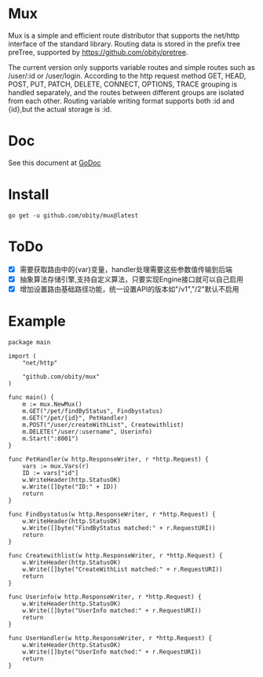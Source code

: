 # Mux
Mux is a simple and efficient route distributor that supports the net/http interface of the standard library.
Routing data is stored in the prefix tree preTree, supported by https://github.com/obity/pretree.

The current version only supports variable routes and simple routes such as /user/:id or /user/login.
According to the http request method GET, HEAD, POST, PUT, PATCH, DELETE, CONNECT, OPTIONS, TRACE grouping is handled separately, and the routes between different groups are isolated from each other.
Routing variable writing format supports both :id and {id},but the actual storage is :id.

# Doc

See this document at [GoDoc](https://pkg.go.dev/github.com/obity/mux)

# Install
    
    go get -u github.com/obity/mux@latest

# ToDo

- [x] 需要获取路由中的{var}变量，handler处理需要这些参数值传输到后端
- [x] 抽象算法存储引擎,支持自定义算法，只要实现Engine接口就可以自己启用 
- [x] 增加设置路由基础路径功能，统一设置API的版本如"/v1","/2"默认不启用

# Example
```
package main

import (
	"net/http"

	"github.com/obity/mux"
)

func main() {
	m := mux.NewMux()
	m.GET("/pet/findByStatus", Findbystatus)
	m.GET("/pet/{id}", PetHandler)
	m.POST("/user/createWithList", Createwithlist)
	m.DELETE("/user/:username", Userinfo)
	m.Start(":8001")
}

func PetHandler(w http.ResponseWriter, r *http.Request) {
	vars := mux.Vars(r)
	ID := vars["id"]
	w.WriteHeader(http.StatusOK)
	w.Write([]byte("ID:" + ID))
	return
}

func Findbystatus(w http.ResponseWriter, r *http.Request) {
	w.WriteHeader(http.StatusOK)
	w.Write([]byte("FindByStatus matched:" + r.RequestURI))
	return
}

func Createwithlist(w http.ResponseWriter, r *http.Request) {
	w.WriteHeader(http.StatusOK)
	w.Write([]byte("CreateWithList matched:" + r.RequestURI))
	return
}

func Userinfo(w http.ResponseWriter, r *http.Request) {
	w.WriteHeader(http.StatusOK)
	w.Write([]byte("UserInfo matched:" + r.RequestURI))
	return
}

func UserHandler(w http.ResponseWriter, r *http.Request) {
	w.WriteHeader(http.StatusOK)
	w.Write([]byte("UserInfo matched:" + r.RequestURI))
	return
}


```
